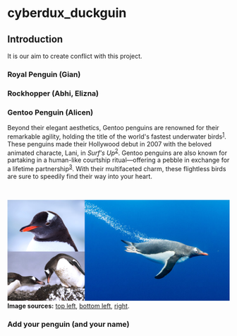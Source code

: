 # cyberdux_duckguin

## Introduction

It is our aim to create conflict with this project. 

### Royal Penguin (Gian)


### Rockhopper (Abhi, Elizna)

### Gentoo Penguin (Alicen)
Beyond their elegant aesthetics, Gentoo penguins are renowned for their remarkable agility, holding the title of the world's fastest underwater birds<sup><a href="https://www.britannica.com/animal/gentoo-penguin">1</a></sup>. These penguins made their Hollywood debut in 2007 with the beloved animated characte, Lani, in *Surf's Up*<sup><a href="https://surfs-up.fandom.com/wiki/Lani_Aliikai">2</a></sup>. Gentoo penguins are also known for partaking in a human-like courtship ritual—offering a pebble in exchange for a lifetime partnership<sup><a href="https://www.bbcearth.com/news/the-gift-to-win-a-penguins-heart">3</a></sup>. With their multifaceted charm, these flightless birds are sure to speedily find their way into your heart.   

<br>

![Gentoo penguin](images/penguins/Gentoo.jpg)
**Image sources:** <a href="https://www.josephfiler.com/photo/antarctica-penguin-3986/">top left</a>, <a href="https://ar.inspiredpencil.com/pictures-2023/gentoo-penguins-pebble">bottom left</a>, <a href="https://www.snexplores.org/article/penguin-swimming-physics-fastest-speed">right</a>. 

### Add your penguin (and your name)
